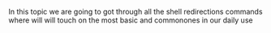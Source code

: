 In this topic we are going to got through all the shell redirections commands where will will touch on the most basic and commonones in our daily use
